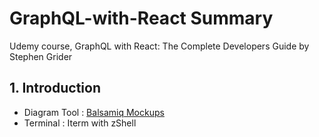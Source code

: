 # GraphQL-with-React Summary

Udemy course, GraphQL with React: The Complete Developers Guide by Stephen Grider

## 1. Introduction

- Diagram Tool : [Balsamiq Mockups](https://balsamiq.com/)
- Terminal : Iterm with zShell
